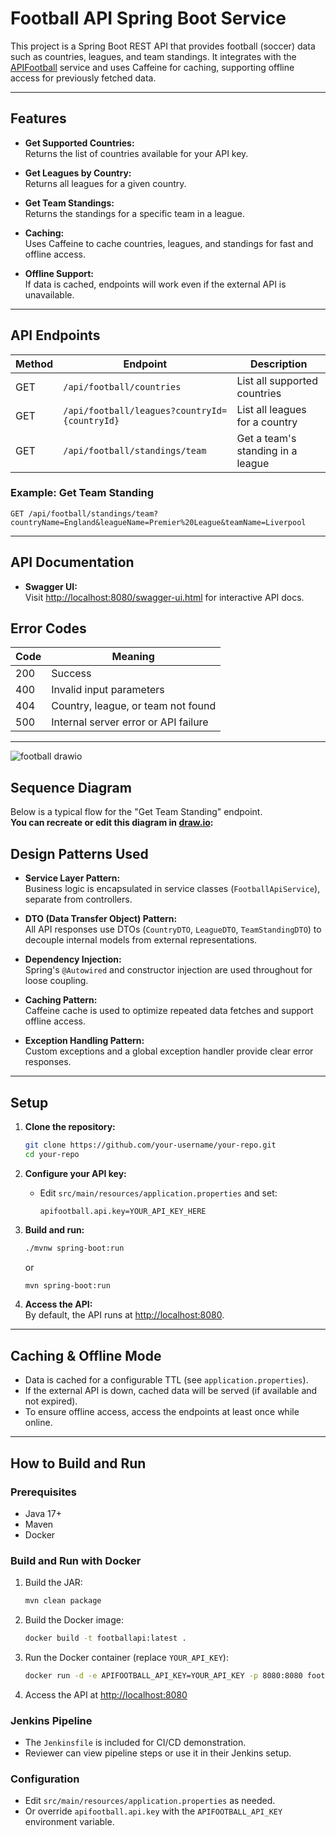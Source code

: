 # Football API Spring Boot Service

This project is a Spring Boot REST API that provides football (soccer) data such as countries, leagues, and team standings. It integrates with the [APIFootball](https://apifootball.com/documentation/) service and uses Caffeine for caching, supporting offline access for previously fetched data.

---

## Features

- **Get Supported Countries:**  
  Returns the list of countries available for your API key.

- **Get Leagues by Country:**  
  Returns all leagues for a given country.

- **Get Team Standings:**  
  Returns the standings for a specific team in a league.

- **Caching:**  
  Uses Caffeine to cache countries, leagues, and standings for fast and offline access.

- **Offline Support:**  
  If data is cached, endpoints will work even if the external API is unavailable.

---

## API Endpoints

| Method | Endpoint                                      | Description                                 |
|--------|-----------------------------------------------|---------------------------------------------|
| GET    | `/api/football/countries`                     | List all supported countries                |
| GET    | `/api/football/leagues?countryId={countryId}` | List all leagues for a country              |
| GET    | `/api/football/standings/team`                | Get a team's standing in a league           |

### Example: Get Team Standing

```
GET /api/football/standings/team?countryName=England&leagueName=Premier%20League&teamName=Liverpool
```

---

## API Documentation

- **Swagger UI:**  
  Visit [http://localhost:8080/swagger-ui.html](http://localhost:8080/swagger-ui.html) for interactive API docs.

## Error Codes

| Code | Meaning                                  |
|------|------------------------------------------|
| 200  | Success                                  |
| 400  | Invalid input parameters                 |
| 404  | Country, league, or team not found       |
| 500  | Internal server error or API failure     |

---
![football drawio](https://github.com/user-attachments/assets/376a0ab7-3437-4cb4-aa3c-7bc1f48ef3d8)

## Sequence Diagram

Below is a typical flow for the "Get Team Standing" endpoint.  
**You can recreate or edit this diagram in [draw.io](https://www.draw.io):**


## Design Patterns Used

- **Service Layer Pattern:**  
  Business logic is encapsulated in service classes (`FootballApiService`), separate from controllers.

- **DTO (Data Transfer Object) Pattern:**  
  All API responses use DTOs (`CountryDTO`, `LeagueDTO`, `TeamStandingDTO`) to decouple internal models from external representations.

- **Dependency Injection:**  
  Spring's `@Autowired` and constructor injection are used throughout for loose coupling.

- **Caching Pattern:**  
  Caffeine cache is used to optimize repeated data fetches and support offline access.

- **Exception Handling Pattern:**  
  Custom exceptions and a global exception handler provide clear error responses.

---

## Setup

1. **Clone the repository:**
   ```sh
   git clone https://github.com/your-username/your-repo.git
   cd your-repo
   ```

2. **Configure your API key:**
   - Edit `src/main/resources/application.properties` and set:
     ```
     apifootball.api.key=YOUR_API_KEY_HERE
     ```

3. **Build and run:**
   ```sh
   ./mvnw spring-boot:run
   ```
   or
   ```sh
   mvn spring-boot:run
   ```

4. **Access the API:**  
   By default, the API runs at [http://localhost:8080](http://localhost:8080).

---

## Caching & Offline Mode

- Data is cached for a configurable TTL (see `application.properties`).
- If the external API is down, cached data will be served (if available and not expired).
- To ensure offline access, access the endpoints at least once while online.

---

## How to Build and Run

### Prerequisites
- Java 17+
- Maven
- Docker

### Build and Run with Docker

1. Build the JAR:
   ```sh
   mvn clean package
   ```
2. Build the Docker image:
   ```sh
   docker build -t footballapi:latest .
   ```
3. Run the Docker container (replace `YOUR_API_KEY`):
   ```sh
   docker run -d -e APIFOOTBALL_API_KEY=YOUR_API_KEY -p 8080:8080 footballapi:latest
   ```
4. Access the API at [http://localhost:8080](http://localhost:8080)

### Jenkins Pipeline

- The `Jenkinsfile` is included for CI/CD demonstration.
- Reviewer can view pipeline steps or use it in their Jenkins setup.

### Configuration

- Edit `src/main/resources/application.properties` as needed.
- Or override `apifootball.api.key` with the `APIFOOTBALL_API_KEY` environment variable.